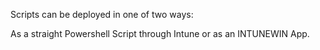 Scripts can be deployed in one of two ways: 

As a straight Powershell Script through Intune or as an INTUNEWIN App. 